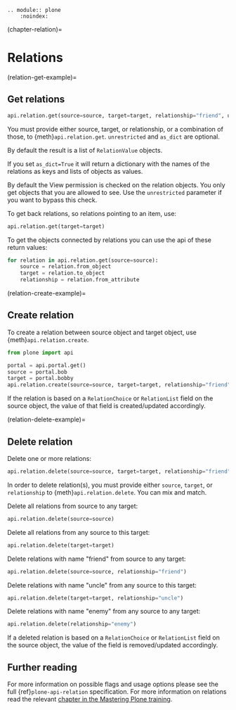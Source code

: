 ```{eval-rst}
.. module:: plone
    :noindex:
```

(chapter-relation)=

# Relations

(relation-get-example)=

## Get relations

```python
api.relation.get(source=source, target=target, relationship="friend", unrestricted=False, as_dict=False)
```

You must provide either source, target, or relationship, or a combination of those, to {meth}`api.relation.get`.
`unrestricted` and `as_dict` are optional.

By default the result is a list of `RelationValue` objects.

If you set `as_dict=True` it will return a dictionary with the names of the relations as keys and lists of objects as values.

By default the View permission is checked on the relation objects.
You only get objects that you are allowed to see.
Use the `unrestricted` parameter if you want to bypass this check.

To get back relations, so relations pointing to an item, use:

```python
api.relation.get(target=target)
```

To get the objects connected by relations you can use the api of these return values:

```python
for relation in api.relation.get(source=source):
    source = relation.from_object
    target = relation.to_object
    relationship = relation.from_attribute
```

(relation-create-example)=

## Create relation

To create a relation between source object and target object, use {meth}`api.relation.create`.

```python
from plone import api

portal = api.portal.get()
source = portal.bob
target = portal.bobby
api.relation.create(source=source, target=target, relationship="friend")
```

If the relation is based on a `RelationChoice` or `RelationList` field on the source object, the value of that field is created/updated accordingly.

(relation-delete-example)=

## Delete relation

Delete one or more relations:

```python
api.relation.delete(source=source, target=target, relationship="friend")
```

In order to delete relation(s), you must provide either `source`, `target`, or `relationship` to {meth}`api.relation.delete`.
You can mix and match.

Delete all relations from source to any target:

```python
api.relation.delete(source=source)
```

Delete all relations from any source to this target:

```python
api.relation.delete(target=target)
```

Delete relations with name "friend" from source to any target:

```python
api.relation.delete(source=source, relationship="friend")
```

Delete relations with name "uncle" from any source to this target:

```python
api.relation.delete(target=target, relationship="uncle")
```

Delete relations with name "enemy" from any source to any target:

```python
api.relation.delete(relationship="enemy")
```

If a deleted relation is based on a `RelationChoice` or `RelationList` field on the source object, the value of the field is removed/updated accordingly.

## Further reading

For more information on possible flags and usage options please see the full {ref}`plone-api-relation` specification.
For more information on relations read the relevant [chapter in the Mastering Plone training](https://training.plone.org/5/mastering-plone/relations.html).
